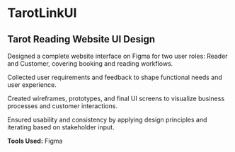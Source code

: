 # TarotLinkUI

## Tarot Reading Website UI Design

Designed a complete website interface on Figma for two user roles: Reader and Customer, covering booking and reading workflows.

Collected user requirements and feedback to shape functional needs and user experience.

Created wireframes, prototypes, and final UI screens to visualize business processes and customer interactions.

Ensured usability and consistency by applying design principles and iterating based on stakeholder input.

**Tools Used:** Figma